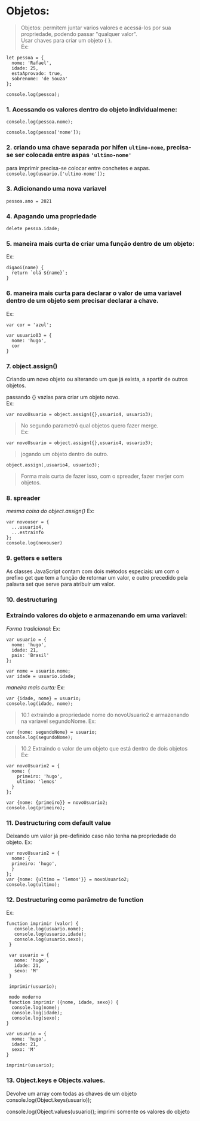 # Objetos:
>Objetos: permitem juntar varios valores e acessá-los por sua propriedade, podendo passar "qualquer valor". <br>
>Usar chaves para criar um objeto { }. <br>
Ex:
```
let pessoa = {
  nome: 'Rafael',
  idade: 25,
  estaAprovado: true,
  sobrenome: 'de Souza'
};

console.log(pessoa);
```
### 1. Acessando os valores dentro do objeto individualmene:

```console.log(pessoa.nome);```

```console.log(pessoa['nome']);``` <br>
### 2. criando uma chave separada por hifen ```ultimo-nome```, precisa-se ser colocada entre aspas ```'ultimo-nome'``` <br>
para imprimir precisa-se colocar entre conchetes e aspas.
```console.log(usuario.['ultimo-nome']);```

### 3. Adicionando uma nova variavel
```pessoa.ano = 2021```

### 4. Apagando uma propriedade
```delete pessoa.idade;```

### 5. maneira mais curta de criar uma função dentro de um objeto:
Ex:
```
digaoi(name) {
  return `olá ${name}`; 
}
```
### 6. maneira mais curta para declarar o valor de uma variavel dentro de um objeto sem precisar declarar a chave.
Ex:
```
var cor = 'azul';

var usuario03 = {
  nome: 'hugo',
  cor 
}
```
### 7. object.assign()
Criando um novo objeto ou alterando um que já exista, a apartir de outros objetos.

passando {} vazias para criar um objeto novo. <br>
Ex:
```
var novoUsuario = object.assign({},usuario4, usuario3);
```

>No segundo parametrô qual objetos quero fazer merge. <br>
Ex:
```
var novoUsuario = object.assign({},usuario4, usuario3);
```

>jogando um objeto dentro de outro. <br>
```
object.assign(,usuario4, usuario3);
```
>Forma mais curta de fazer isso, com o spreader, fazer merjer com objetos.

### 8. spreader

*mesma coisa do object.assign()*
Ex:
```
var novouser = {
  ...usuario4,
  ...estrainfo
};
console.log(novouser)
```
### 9. getters e setters

As classes JavaScript contam com dois métodos especiais: um com o prefixo get que tem a função de retornar um valor, e outro precedido pela palavra set que serve para atribuir um valor.
### 10. destructuring

### Extraindo valores do objeto e armazenando em uma variavel:
*Forma tradicional:*
Ex:
```
var usuario = {
  nome: 'hugo',
  idade: 21,
  pais: 'Brasil'
};

var nome = usuario.nome;
var idade = usuario.idade;
```
*maneira mais curta:*
Ex:
```
var {idade, nome} = usuario;
console.log(idade, nome);
```
>10.1 extraindo a propriedade nome do novoUsuario2 e armazenando na variavel segundoNome.
Ex:
```
var {nome: segundoNome} = usuario;
console.log(segundoNome);
```
>10.2 Extraindo o valor de um objeto que está dentro de dois objetos
Ex:
```
var novoUsuario2 = {
  nome: {
    primeiro: 'hugo',
    ultimo: 'lemos'
  }
};

var {nome: {primeiro}} = novoUsuario2;
console.log(primeiro);
```

### 11. Destructuring com default value
Deixando um valor já pre-definido caso não tenha na propriedade do objeto.
Ex:
```
var novoUsuario2 = {
  nome: {
  primeiro: 'hugo',
  }
};
var {nome: {ultimo = 'lemos'}} = novoUsuario2;
console.log(ultimo);
```

### 12. Destructuring como parâmetro de function
Ex:
```
function imprimir (valor) {
   console.log(usuario.nome);
   console.log(usuario.idade);
   console.log(usuario.sexo);
 }

 var usuario = {
   nome: 'hugo',
   idade: 21,
   sexo: 'M'
 }

 imprimir(usuario);

 modo moderno
 function imprimir ({nome, idade, sexo}) {
  console.log(nome);
  console.log(idade);
  console.log(sexo);
}

var usuario = {
  nome: 'hugo',
  idade: 21,
  sexo: 'M'
}

imprimir(usuario);
```
### 13. Object.keys e Objects.values.
Devolve um array com todas as chaves de um objeto
console.log(Object.keys(usuario));

console.log(Object.values(usuario));
imprimi somente os valores do objeto
